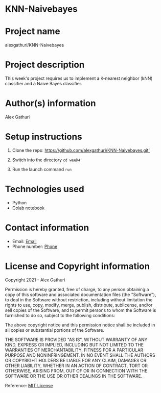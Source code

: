 # KNN-Naivebayes

# Project name
alexgathuri/KNN-Naivebayes

# Project description
This week's project requires us to implement a K-nearest neighbor (kNN) classifier  and a Naive Bayes classifier.


# Author(s) information
Alex Gathuri


# Setup instructions

1. Clone the repo:
    https://github.com/alexgathuri/KNN-Naivebayes.git`

1. Switch into the directory
    `cd week4`

1. Run the launch command
    `run`

# Technologies used

* Python
* Colab notebook




# Contact information
* Email: [Email](mailto:gathurialex4@gmail.com)
* Phone number: [Phone](tel:+254715488707)

# License and Copyright information

Copyright 2021 - Alex Gathuri

Permission is hereby granted, free of charge, to any person obtaining a copy of this software and associated documentation files (the "Software"), to deal in the Software without restriction, including without limitation the rights to use, copy, modify, merge, publish, distribute, sublicense, and/or sell copies of the Software, and to permit persons to whom the Software is furnished to do so, subject to the following conditions:

The above copyright notice and this permission notice shall be included in all copies or substantial portions of the Software.

THE SOFTWARE IS PROVIDED "AS IS", WITHOUT WARRANTY OF ANY KIND, EXPRESS OR IMPLIED, INCLUDING BUT NOT LIMITED TO THE WARRANTIES OF MERCHANTABILITY, FITNESS FOR A PARTICULAR PURPOSE AND NONINFRINGEMENT. IN NO EVENT SHALL THE AUTHORS OR COPYRIGHT HOLDERS BE LIABLE FOR ANY CLAIM, DAMAGES OR OTHER LIABILITY, WHETHER IN AN ACTION OF CONTRACT, TORT OR OTHERWISE, ARISING FROM, OUT OF OR IN CONNECTION WITH THE SOFTWARE OR THE USE OR OTHER DEALINGS IN THE SOFTWARE.

Reference: [MIT License](https://opensource.org/licenses/MIT)
